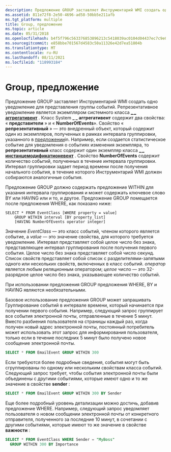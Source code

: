 ```yaml
---
description: Предложение GROUP заставляет Инструментарий WMI создать одно уведомление для представления группы событий.
ms.assetid: 811e72f8-2e50-4696-ad58-50bb5e211afb
ms.tgt_platform: multiple
title: Group, предложение
ms.topic: article
ms.date: 05/31/2018
ms.openlocfilehash: b4f5f796c563376853896213c5418039ac0104d04437ec7c9e0b444db6692e60
ms.sourcegitcommit: e858bbe701567d4583c50a11326e42d7ea51804b
ms.translationtype: MT
ms.contentlocale: ru-RU
ms.lasthandoff: 08/11/2021
ms.locfileid: "118993184"
---
```

# <a name="group-clause"></a>Group, предложение

Предложение GROUP заставляет Инструментарий WMI создать одно уведомление для представления группы событий. Репрезентативное уведомление является экземпляром системного класса [**\_ \_ аггрегативент**](--aggregateevent.md) . Класс System **\_ \_ аггрегативент** содержит два свойства: « **представители** » и « **NumberOfEvents**». Свойство « **репрезентативный** » — это внедренный объект, который содержит один из экземпляров, полученных в рамках интервала группировки, указанного в [предложении](within-clause.md)in. Например, если создается статистическое событие для уведомления о событиях изменения экземпляра, то **репрезентативный** класс содержит один экземпляр класса [**\_ \_ инстанцемодификатионевент**](--instancemodificationevent.md) . Свойство **NumberOfEvents** содержит количество событий, полученных в течение интервала группировки. Интервал группировки задает период времени после получения начального события, в течение которого Инструментарий WMI должен собираются аналогичные события.

Предложение GROUP должно содержать предложение WITHIN для указания интервала группирования и может содержать ключевое слово BY или HAVING или и то, и другое. Предложение GROUP помещается после предложения WHERE, как показано ниже:

``` syntax
SELECT * FROM EventClass [WHERE property = value] 
    GROUP WITHIN interval [BY property_list]
    [HAVING NumberOfEvents operator integer]
```

Значение *EventClass* — это класс событий, членом которого является событие, а *value* — это значение свойства, для которого требуется уведомление. Интервал представляет собой целое число без знака, представляющее интервал группирования после получения первого события. Целое число без знака представляет собой число секунд. Список свойств представляет собой список с разделителями-запятыми одного или нескольких свойств, включенных в класс событий. *оператор* является любым реляционным оператором; *целое* число — это 32-разрядное целое число без знака, указывающее количество событий.

При использовании предложения GROUP предложения WHERE, BY и HAVING являются необязательными.

Базовое использование предложения GROUP может запрашивать Группирование событий в интервале времени, который начинается при получении первого события. Например, следующий запрос группирует все события электронной почты, отправленные в течение 5 минут. Вместо разбиения пользователя на страницы каждый раз, когда получен новый адрес электронной почты, постоянный потребитель может использовать этот запрос для информирования пользователя, только если в течение последних 5 минут было получено новое сообщение электронной почты.


```sql
SELECT * FROM EmailEvent GROUP WITHIN 300
```



Если требуются более подробные сведения, события могут быть сгруппированы по одному или нескольким свойствам класса событий. Следующий запрос требует, чтобы события электронной почты были объединены с другими событиями, которые имеют одно и то же значение в свойстве **sender** :


```sql
SELECT * FROM EmailEvent GROUP WITHIN 300 BY Sender
```



Еще более подробный уровень детализации можно достичь, добавив предложение WHERE. Например, следующий запрос уведомляет пользователя о новом сообщении электронной почты от конкретного отправителя, полученного за последние 10 минут, в сочетании с другими событиями, которые имеют то же значение в свойстве **важности** :


```sql
SELECT * FROM EventClass WHERE Sender = "MyBoss" 
  GROUP WITHIN 300 BY Importance
```



 

 



